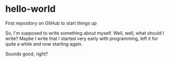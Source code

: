 # hello-world
First repository on GitHub to start things up

So, I'm supposed to write something about myself. Well, well, what should I write?
Maybe I write that I started very early with programming, left it for quite a while and now starting again.

Sounds good, right?
